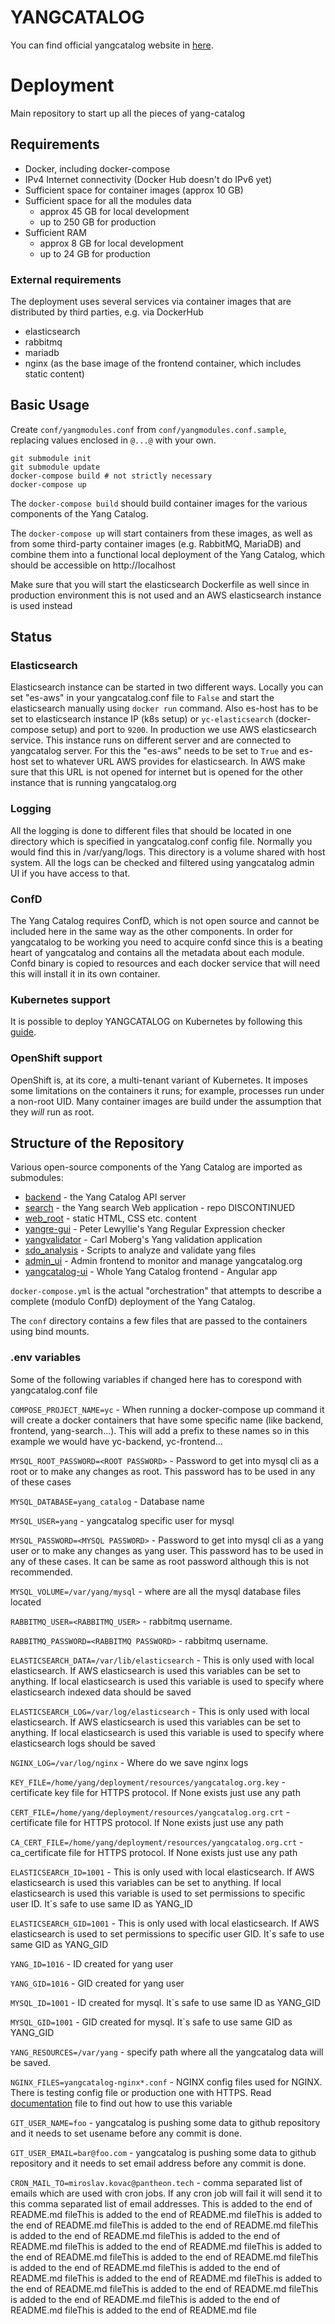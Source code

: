 YANGCATALOG
===========

You can find official yangcatalog website in [here](https://yangcatalog.org).

# Deployment
Main repository to start up all the pieces of yang-catalog

## Requirements

* Docker, including docker-compose
* IPv4 Internet connectivity (Docker Hub doesn't do IPv6 yet)
* Sufficient space for container images (approx 10 GB)
* Sufficient space for all the modules data
  - approx 45 GB for local development
  - up to 250 GB for production
* Sufficient RAM
  - approx 8 GB for local development
  - up to 24 GB for production

### External requirements

The deployment uses several services via container images that are
distributed by third parties, e.g. via DockerHub

* elasticsearch
* rabbitmq
* mariadb
* nginx (as the base image of the frontend container, which includes
  static content)

## Basic Usage

Create `conf/yangmodules.conf` from `conf/yangmodules.conf.sample`,
replacing values enclosed in `@...@` with your own.

```
git submodule init
git submodule update
docker-compose build # not strictly necessary
docker-compose up
```

The `docker-compose build` should build container images for the
various components of the Yang Catalog.

The `docker-compose up` will start containers from these images, as
well as from some third-party container images (e.g. RabbitMQ,
MariaDB) and combine them into a functional local deployment
of the Yang Catalog, which should be accessible on
http://localhost

Make sure that you will start the elasticsearch Dockerfile as well
since in production environment this is not used and an AWS elasticsearch
instance is used instead

## Status

### Elasticsearch

Elasticsearch instance can be started in two different ways. Locally
you can set "es-aws" in your yangcatalog.conf file to `False` and start
the elasticsearch manually using `docker run` command. Also es-host
has to be set to elasticsearch instance IP (k8s setup) or
`yc-elasticsearch` (docker-compose setup) and port to `9200`. In production
we use AWS elasticsearch service. This instance runs on different server
and are connected to yangcatalog server. For this the "es-aws" needs to be
set to `True` and es-host set to whatever URL AWS provides for elasticsearch.
In AWS make sure that this URL is not opened for internet but is opened for
the other instance that is running yangcatalog.org

### Logging

All the logging is done to different files that should be located in
one directory which is specified in yangcatalog.conf config file.
Normally you would find this in /var/yang/logs. This directory is
a volume shared with host system. All the logs can be checked and
filtered using yangcatalog admin UI if you have access to that.

### ConfD

The Yang Catalog requires ConfD, which is not open source and cannot
be included here in the same way as the other components. In order
for yangcatalog to be working you need to acquire confd since this
is a beating heart of yangcatalog and contains all the metadata
about each module. Confd binary is copied to resources and each
docker service that will need this will install it in its own
container.

### Kubernetes support

It is possible to deploy YANGCATALOG on Kubernetes by following this [guide](./k8s/README.md).

### OpenShift support

OpenShift is, at its core, a multi-tenant variant of Kubernetes.  It
imposes some limitations on the containers it runs; for example,
processes run under a non-root UID.  Many container images are build
under the assumption that they _will_ run as root.

## Structure of the Repository

Various open-source components of the Yang Catalog are imported as
submodules:

* [backend](https://github.com/YangCatalog/backend) - the Yang Catalog
  API server
* [search](https://github.com/YangCatalog/search) - the Yang search
  Web application - repo DISCONTINUED
* [web_root](https://github.com/YangCatalog/web_root) - static HTML,
  CSS etc. content
* [yangre-gui](https://github.com/plewyllie/yangre-gui) - Peter
  Lewyllie's Yang Regular Expression checker
* [yangvalidator](https://github.com/YangCatalog/bottle-yang-extractor-validator) - Carl
  Moberg's Yang validation application
* [sdo_analysis](https://github.com/YangCatalog/sdo_analysis) - Scripts
  to analyze and validate yang files
* [admin_ui](https://github.com/YangCatalog/admin_ui) - Admin frontend
  to monitor and manage yangcatalog.org
* [yangcatalog-ui](https://github.com/YangCatalog/yangcatalog-ui) - Whole Yang Catalog frontend - Angular app

`docker-compose.yml` is the actual "orchestration" that attempts to
describe a complete (modulo ConfD) deployment of the Yang Catalog.

The `conf` directory contains a few files that are passed to the
containers using bind mounts.

### .env variables

Some of the following variables if changed here has to corespond with yangcatalog.conf file

`COMPOSE_PROJECT_NAME=yc` - When running a docker-compose up command it will create
a docker containers that have some specific name (like backend, frontend, yang-search...).
This will add a prefix to these names so in this example we would have yc-backend, yc-frontend...

`MYSQL_ROOT_PASSWORD=<ROOT PASSWORD>` - Password to get into mysql cli as a root or to make any
changes as root. This password has to be used in any of these cases

`MYSQL_DATABASE=yang_catalog` - Database name

`MYSQL_USER=yang` - yangcatalog specific user for mysql

`MYSQL_PASSWORD=<MYSQL PASSWORD>` - Password to get into mysql cli as a yang user or to make any
changes as yang user. This password has to be used in any of these cases. It can be same as root
password although this is not recommended.

`MYSQL_VOLUME=/var/yang/mysql` - where are all the mysql database files located

`RABBITMQ_USER=<RABBITMQ_USER>` - rabbitmq username.

`RABBITMQ_PASSWORD=<RABBITMQ PASSWORD>`  - rabbitmq username.

`ELASTICSEARCH_DATA=/var/lib/elasticsearch` - This is only used with local elasticsearch. If AWS
elasticsearch is used this variables can be set to anything. If local elasticsearch is used this
variable is used to specify where elasticsearch indexed data should be saved

`ELASTICSEARCH_LOG=/var/log/elasticsearch`  - This is only used with local elasticsearch. If AWS
elasticsearch is used this variables can be set to anything. If local elasticsearch is used this
variable is used to specify where elasticsearch logs should be saved

`NGINX_LOG=/var/log/nginx` - Where do we save nginx logs

`KEY_FILE=/home/yang/deployment/resources/yangcatalog.org.key` - certificate key file for HTTPS protocol.
If None exists just use any path

`CERT_FILE=/home/yang/deployment/resources/yangcatalog.org.crt` - certificate file for HTTPS protocol.
If None exists just use any path

`CA_CERT_FILE=/home/yang/deployment/resources/yangcatalog.org.crt` - ca_certificate file for HTTPS protocol.
If None exists just use any path

`ELASTICSEARCH_ID=1001` - This is only used with local elasticsearch. If AWS
elasticsearch is used this variables can be set to anything. If local elasticsearch is used this
variable is used to set permissions to specific user ID. It`s safe to use same ID as YANG_ID

`ELASTICSEARCH_GID=1001` - This is only used with local elasticsearch. If AWS
elasticsearch is used to set permissions to specific user GID. It`s safe to use same GID as YANG_GID

`YANG_ID=1016` - ID created for yang user

`YANG_GID=1016` - GID created for yang user

`MYSQL_ID=1001` - ID created for mysql. It`s safe to use same ID as YANG_GID

`MYSQL_GID=1001` - GID created for mysql. It`s safe to use same GID as YANG_GID

`YANG_RESOURCES=/var/yang` - specify path where all the yangcatalog data will be saved.

`NGINX_FILES=yangcatalog-nginx*.conf` - NGINX config files used for NGINX. There is testing config file
or production one with HTTPS. Read [documentation](./DOCUMENTATION) file to find out how to use this variable

`GIT_USER_NAME=foo` - yangcatalog is pushing some data to github repository and it needs to
set usename before any commit is done.

`GIT_USER_EMAIL=bar@foo.com` - yangcatalog is pushing some data to github repository and it needs to
set email address before any commit is done.

`CRON_MAIL_TO=miroslav.kovac@pantheon.tech` - comma separated list of emails which are used
with cron jobs. If any cron job will fail it will send it to this comma separated list of email addresses.
This is added to the end of README.md fileThis is added to the end of README.md fileThis is added to the end of README.md fileThis is added to the end of README.md fileThis is added to the end of README.md fileThis is added to the end of README.md fileThis is added to the end of README.md fileThis is added to the end of README.md fileThis is added to the end of README.md fileThis is added to the end of README.md fileThis is added to the end of README.md fileThis is added to the end of README.md fileThis is added to the end of README.md fileThis is added to the end of README.md fileThis is added to the end of README.md fileThis is added to the end of README.md fileThis is added to the end of README.md file